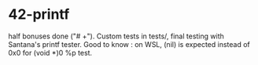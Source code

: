 # 42-printf

half bonuses done ("# +").
Custom tests in tests/, final testing with Santana's printf tester.
Good to know : on WSL, (nil) is expected instead of 0x0 for (void *)0 %p test.
